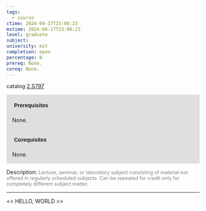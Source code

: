 ```yaml
---
tags:
  - course
ctime: 2024-04-17T23:06:23
mstime: 2024-04-17T23:06:23
level: graduate
subject: 
university: mit
completion: open
percentage: 0
prereq: None.
coreq: None.
---
```


catalog [2.S797](http://student.mit.edu/catalog/m2c.html#2.S797)

<span style="display: block; padding: 15px; background-color: rgb(100, 100, 100, 0.2);"><font id="m_prereq1979_0" style="display: block; font-family: Arial, sans-serif; font-weight: bold; padding: 5px">Prerequisites</font><br><span id="prereq1979_0">None.</span></span>
<span style="display: block; padding: 15px; background-color: rgb(100, 100, 100, 0.2);"><font id="m_coreq1979_0" style="display: block; font-family: Arial, sans-serif; font-weight: bold; padding: 5px">Corequisites</font><br><span id="coreq1979_0">None.</span></span>

<font style="">Description:</font>
<font style="color: grey; font-size: 0.8rem;">Lecture, seminar, or laboratory subject consisting of material not offered in regularly scheduled subjects. Can be repeated for credit only for completely different subject matter.</font>



---

<< HELLO, WORLD >>

